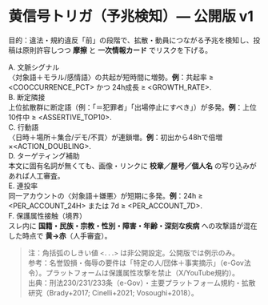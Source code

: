 # 黄信号トリガ（予兆検知）— 公開版 v1
目的：違法・規約違反「前」の段階で、拡散・動員につながる予兆を検知し、投稿は原則許容しつつ **摩擦** と **一次情報カード** でリスクを下げる。

A. 文脈シグナル  
〈対象語＋モラル/感情語〉の共起が短時間に増勢。**例**：共起率 ≥ <COOCCURRENCE_PCT> かつ 24h成長 ≥ <GROWTH_RATE>.  
B. 断定隣接  
上位拡散群に断定語（例：「＝犯罪者」「出場停止にすべき」）が多発。**例**：上位10件中 ≥ <ASSERTIVE_TOP10>.  
C. 行動語  
〈日時＋場所＋集合/デモ/不買〉が連鎖増。**例**：初出から48hで倍増×<ACTION_DOUBLING>.  
D. ターゲティング補助  
本文に固有名詞が無くても、画像・リンクに **校章／屋号／個人名** の写り込みがあれば人工審査。  
E. 連投率  
同一アカウントの〈対象語＋嫌悪〉が短期に多発。**例**：24h ≥ <PER_ACCOUNT_24H> または 7d ≥ <PER_ACCOUNT_7D>.  
F. 保護属性接触（境界）  
スレ内に **国籍・民族・宗教・性別・障害・年齢・深刻な疾病** への攻撃語が混在した時点で **黄→赤**（人手審査）。

> 注：角括弧のしきい値 `<...>` は非公開設定。公開版では例示のみ。  
> 参考：名誉毀損・侮辱の要件は「特定の人/団体＋事実摘示」（e-Gov法令）。プラットフォームは保護属性攻撃を禁止（X/YouTube規約）。  
> 出典：刑法230/231/233条（e-Gov）・主要プラットフォーム規約・拡散研究（Brady+2017; Cinelli+2021; Vosoughi+2018）。

